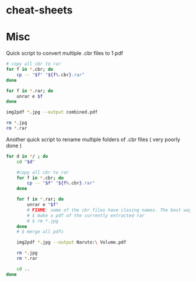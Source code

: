 # cheat-sheets


# Misc

Quick script to convert multiple .cbr files to 1 pdf
```bash
# copy all cbr to rar
for f in *.cbr; do 
    cp -- "$f" "${f%.cbr}.rar"
done

for f in *.rar; do 
    unrar e $f
done

img2pdf *.jpg --output combined.pdf

rm *.jpg
rm *.rar
```

Another quick script to rename multiple folders of .cbr files ( very poorly done )
```bash
for d in */ ; do
    cd "$d"

    #copy all cbr to rar
    for f in *.cbr; do 
        cp -- "$f" "${f%.cbr}.rar"
    done

    for f in *.rar; do 
        unrar e "$f"
        # FIXME: some of the cbr files have clasing names. The best way to get around this....
        # $ make a pdf of the currently extracted rar
        # $ rm *.jpg
    done
    # $ merge all pdfs

    img2pdf *.jpg --output Naruto:\ Volume.pdf

    rm *.jpg
    rm *.rar

    cd ..
done
```
